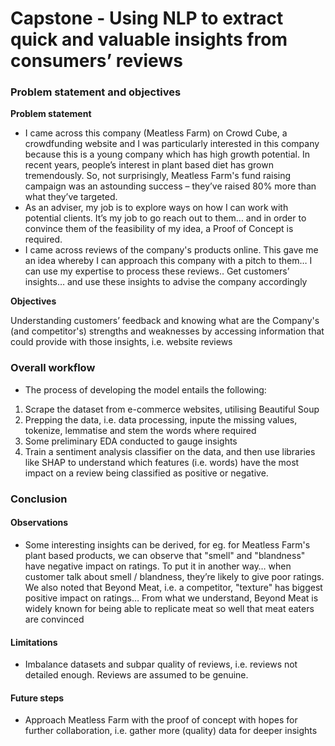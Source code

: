# Capstone - Using NLP to extract quick and valuable insights from consumers’ reviews


### Problem statement and objectives

**Problem statement**

- I came across this company (Meatless Farm) on Crowd Cube, a crowdfunding website and I was particularly interested in this company because this is a young company which has high growth potential. In recent years, people’s interest in plant based diet has grown tremendously. So, not surprisingly, Meatless Farm's fund raising campaign was an astounding success – they’ve raised 80% more than what they’ve targeted.
- As an adviser, my job is to explore ways on how I can work with potential clients. It’s my job to go reach out to them… and in order to convince them of the feasibility of my idea, a Proof of Concept is required. 
- I came across reviews of the company's products online. This gave me an idea whereby I can approach this company with a pitch to them… I can use my expertise to process these reviews.. Get customers’ insights… and use these insights to advise the company accordingly 
    

**Objectives**

Understanding customers’ feedback and knowing what are the Company's (and competitor's) strengths and weaknesses by accessing information that could provide with those insights, i.e. website reviews


### Overall workflow
- The process of developing the model entails the following:
1. Scrape the dataset from e-commerce websites, utilising Beautiful Soup
2. Prepping the data, i.e. data processing, inpute the missing values, tokenize, lemmatise and stem the words where required
3. Some preliminary EDA conducted to gauge insights 
4. Train a sentiment analysis classifier on the data, and then use libraries like SHAP to understand which features (i.e. words) have the most impact on a review being classified as positive or negative.


### Conclusion

#### Observations

- Some interesting insights can be derived, for eg. for Meatless Farm's plant based products, we can observe that "smell" and "blandness" have negative impact on ratings. To put it in another way… when customer talk about smell / blandness, they’re likely to give poor ratings. We also noted that Beyond Meat, i.e. a competitor, "texture" has biggest positive impact on ratings… From what we understand, Beyond Meat is widely known for being able to replicate meat so well that meat eaters are convinced

#### Limitations

- Imbalance datasets and subpar quality of reviews, i.e. reviews not detailed enough. Reviews are assumed to be genuine.  

#### Future steps

- Approach Meatless Farm with the proof of concept with hopes for further collaboration, i.e. gather more (quality) data for deeper insights